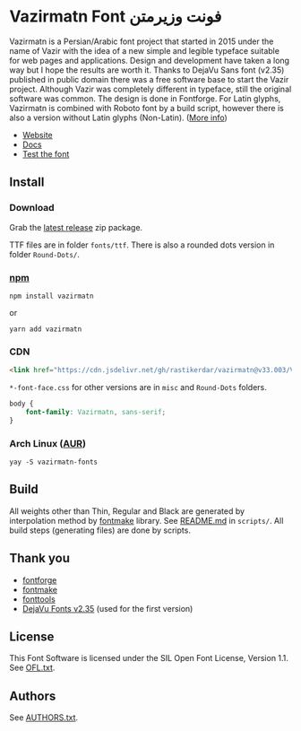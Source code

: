 # Vazirmatn Font فونت وزیرمتن

Vazirmatn is a Persian/Arabic font project that started in 2015 under the name of Vazir with the idea of a new simple and legible typeface suitable for web pages and applications. Design and development have taken a long way but I hope the results are worth it. Thanks to DejaVu Sans font (v2.35) published in public domain there was a free software base to start the Vazir project. Although Vazir was completely different in typeface, still the original software was common. The design is done in Fontforge. For Latin glyphs, Vazirmatn is combined with Roboto font by a build script, however there is also a version without Latin glyphs (Non-Latin). ([More info](https://rastikerdar.github.io/vazirmatn/fa/docs))

- [Website](https://rastikerdar.github.io/vazirmatn)
- [Docs](https://rastikerdar.github.io/vazirmatn/fa/docs)
- [Test the font](https://rastikerdar.github.io/vazirmatn/fa/lab)

## Install

### Download

Grab the [latest release](https://github.com/rastikerdar/vazirmatn/releases/latest) zip package.

TTF files are in folder `fonts/ttf`. There is also a rounded dots version in folder `Round-Dots/`.

### [npm](https://www.npmjs.com/package/vazirmatn)

```
npm install vazirmatn
```
or
```
yarn add vazirmatn
```

### CDN

```html
<link href="https://cdn.jsdelivr.net/gh/rastikerdar/vazirmatn@v33.003/Vazirmatn-font-face.css" rel="stylesheet" type="text/css" />
```

`*-font-face.css` for other versions are in `misc` and `Round-Dots` folders.

```css
body {
    font-family: Vazirmatn, sans-serif;
}
```

### Arch Linux ([AUR](https://aur.archlinux.org/packages/vazirmatn-fonts))
```
yay -S vazirmatn-fonts
```

## Build

All weights other than Thin, Regular and Black are generated by interpolation method by [fontmake](https://github.com/googlefonts/fontmake) library. See [README.md](/scripts/README.md) in `scripts/`. All build steps (generating files) are done by scripts.

## Thank you

- [fontforge](https://fontforge.org/)
- [fontmake](https://github.com/googlefonts/fontmake)
- [fonttools](https://github.com/fonttools/fonttools)
- [DejaVu Fonts v2.35](https://dejavu-fonts.github.io) (used for the first version)

## License
This Font Software is licensed under the SIL Open Font License, Version 1.1. See [OFL.txt](OFL.txt).

## Authors
See [AUTHORS.txt](AUTHORS.txt).
